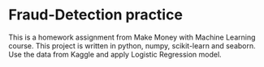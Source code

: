# Fraud-Detection practice
This is a homework assignment from Make Money with Machine Learning course. This project is written in python, numpy, scikit-learn and seaborn. Use the data from Kaggle and apply Logistic Regression model.

